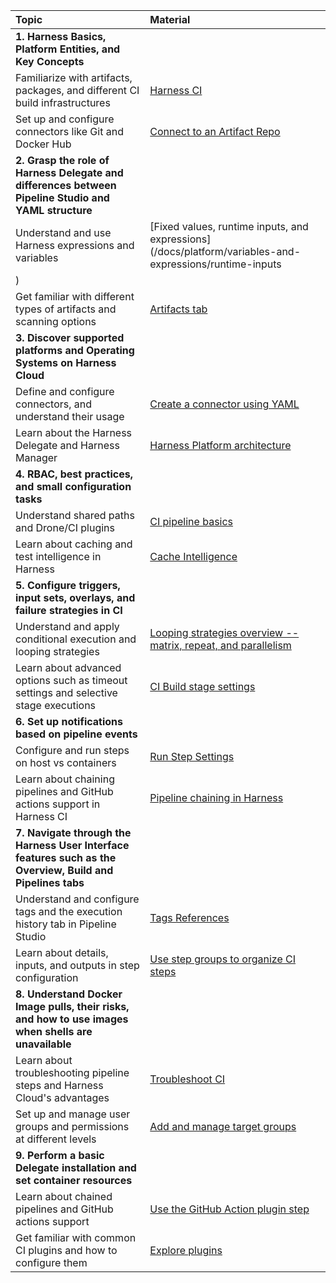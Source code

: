 

|Topic|Material |
| :- | :- |
|**1. Harness Basics, Platform Entities, and Key Concepts**||
|Familiarize with artifacts, packages, and different CI build infrastructures|[Harness CI](/tutorials/ci-pipelines/fastest-ci)|
|Set up and configure connectors like Git and Docker Hub|[Connect to an Artifact Repo](/docs/get-started/key-concepts)|
|**2. Grasp the role of Harness Delegate and differences between Pipeline Studio and YAML structure**||
|Understand and use Harness expressions and variables|[Fixed values, runtime inputs, and expressions](/docs/platform/variables-and-expressions/runtime-inputs
)|
|Get familiar with different types of artifacts and scanning options | [Artifacts tab](/tutorials/ci-pipelines/publish/artifacts-tab/)
|**3. Discover supported platforms and Operating Systems on Harness Cloud**||
|Define and configure connectors, and understand their usage|[Create a connector using YAML](/docs/platform/connectors/create-a-connector-using-yaml)|
|Learn about the Harness Delegate and Harness Manager|[Harness Platform architecture](/docs/get-started/harness-platform-architecture/)|
|**4. RBAC, best practices, and small configuration tasks**||
|Understand shared paths and Drone/CI plugins |[CI pipeline basics](/docs/continuous-integration/get-started/key-concepts)|
|Learn about caching and test intelligence in Harness|[Cache Intelligence](/docs/continuous-integration/use-ci/caching-ci-data/cache-intelligence/)|
|**5. Configure triggers, input sets, overlays, and failure strategies in CI**||
|Understand and apply conditional execution and looping strategies|[Looping strategies overview -- matrix, repeat, and parallelism](/docs/platform/pipelines/looping-strategies-matrix-repeat-and-parallelism/)|
|Learn about advanced options such as timeout settings and selective stage executions|[CI Build stage settings](/docs/continuous-integration/use-ci/set-up-build-infrastructure/ci-stage-settings/)|
|**6. Set up notifications based on pipeline events**||
|Configure and run steps on host vs containers|[Run Step Settings](/docs/continuous-integration/use-ci/run-ci-scripts/run-step-settings/#set-container-resources)|
|Learn about chaining pipelines and GitHub actions support in Harness CI|[Pipeline chaining in Harness](/docs/platform/pipelines/pipeline-chaining/)|
|**7. Navigate through the Harness User Interface features such as the Overview, Build and Pipelines tabs**||
|Understand and configure tags and the execution history tab in Pipeline Studio|[Tags References](/docs/platform/references/tags-reference/)|
|Learn about details, inputs, and outputs in step configuration|[Use step groups to organize CI steps](/docs/continuous-integration/use-ci/optimize-and-more/group-ci-steps-using-step-groups/)|
|**8. Understand Docker Image pulls, their risks, and how to use images when shells are unavailable**||
|Learn about troubleshooting pipeline steps and Harness Cloud's advantages|[Troubleshoot CI](/docs/continuous-integration/troubleshoot-ci/troubleshooting-ci)|
|Set up and manage user groups and permissions at different levels|[Add and manage target groups](/docs/feature-flags/ff-target-management/add-target-groups/)|
|**9. Perform a basic Delegate installation and set container resources**||
|Learn about chained pipelines and GitHub actions support|[Use the GitHub Action plugin step](/docs/continuous-integration/use-ci/use-drone-plugins/ci-github-action-step/)|
|Get familiar with common CI plugins and how to configure them|[Explore plugins](/docs/continuous-integration/use-ci/use-drone-plugins/explore-ci-plugins/)|

